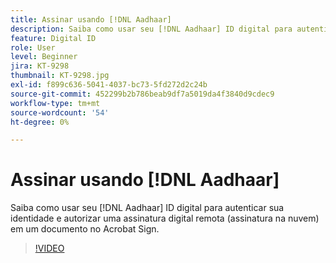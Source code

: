 ```yaml
---
title: Assinar usando [!DNL Aadhaar]
description: Saiba como usar seu [!DNL Aadhaar] ID digital para autenticar sua identidade e autorizar uma assinatura digital remota (assinatura na nuvem) em um documento no Acrobat Sign
feature: Digital ID
role: User
level: Beginner
jira: KT-9298
thumbnail: KT-9298.jpg
exl-id: f899c636-5041-4037-bc73-5fd272d2c24b
source-git-commit: 452299b2b786beab9df7a5019da4f3840d9cdec9
workflow-type: tm+mt
source-wordcount: '54'
ht-degree: 0%

---
```


# Assinar usando [!DNL Aadhaar]

Saiba como usar seu [!DNL Aadhaar] ID digital para autenticar sua identidade e autorizar uma assinatura digital remota (assinatura na nuvem) em um documento no Acrobat Sign.

>[!VIDEO](https://video.tv.adobe.com/v/338362?quality=12&learn=on&hidetitle=true)

